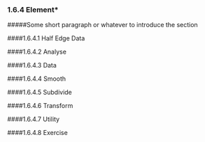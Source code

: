 ### 1.6.4 Element* 

#####Some short paragraph or whatever to introduce the section

####1.6.4.1 Half Edge Data

####1.6.4.2 Analyse

####1.6.4.3 Data

####1.6.4.4 Smooth

####1.6.4.5 Subdivide

####1.6.4.6 Transform

####1.6.4.7 Utility

####1.6.4.8 Exercise

